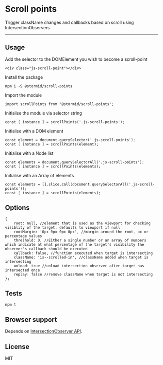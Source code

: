 
# Scroll points

Trigger className changes and callbacks based on scroll using IntersectionObservers. 

---

## Usage
Add the selector to the DOMElement you wish to become a scroll-point
```
<div class="js-scroll-point"></div>
```

Install the package
```
npm i -S @stormid/scroll-points
```

Import the module
```
import scrollPoints from '@stormid/scroll-points';
```

Initialise the module via selector string
```
const [ instance ] = scrollPoints('.js-scroll-points');
```

Initialise with a DOM element
```
const element = document.querySelector('.js-scroll-points');
const [ instance ] = scrollPoints(element);
```

Initialise with a Node list
```
const elements = document.querySelectorAll('.js-scroll-points');
const [ instance ] = scrollPoints(elements);
```

Initialise with an Array of elements
```
const elements = [].slice.call(document.querySelectorAll('.js-scroll-points'));
const [ instance ] = scrollPoints(elements);
```

## Options
```
{
	root: null, //element that is used as the viewport for checking visiblity of the target, defaults to viewport if null
	rootMargin: '0px 0px 0px 0px', //margin around the root, px or percentage values
	threshold: 0, //Either a single number or an array of numbers which indicate at what percentage of the target's visibility the observer's callback should be executed
	callback: false, //function executed when target is intersecting
	className: 'is--scrolled-in', //className added when target is intersecting
	unload: true //unload intersection observer after target has intersected once
	replay: false //remove className when target is not intersecting
};
```

## Tests
```
npm t
```

## Browser support
Depends on [IntersectionObserver API](https://caniuse.com/#feat=intersectionobserver).

## License
MIT
